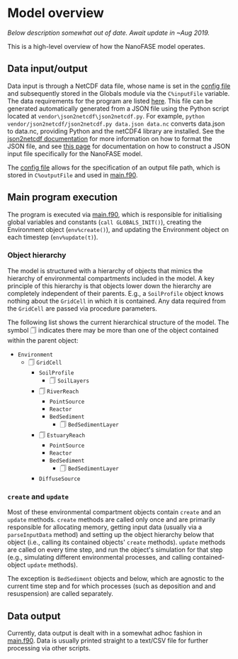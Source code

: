 # Model overview

*Below description somewhat out of date. Await update in ~Aug 2019.*

This is a high-level overview of how the NanoFASE model operates.

## Data input/output
Data input is through a NetCDF data file, whose name is set in the [config file](/doc/config.md) and subsequently stored in the Globals module via the `C%inputFile` variable. The data requirements for the program are listed [here](/doc/data-requirements.md). This file can be generated automatically generated from a JSON file using the Python script located at `vendor\json2netcdf\json2netcdf.py`. For example, `python vendor/json2netcdf/json2netcdf.py data.json data.nc` converts data.json to data.nc, providing Python and the netCDF4 library are installed. See the [json2netcdf documentation](https://github.com/samharrison7/json2netcdf) for more information on how to format the JSON file, and see [this page](/doc/generating-input-file.md) for documentation on how to construct a JSON input file specifically for the NanoFASE model.

The [config file](/doc/config.md) allows for the specification of an output file path, which is stored in `C%outputFile` and used in [main.f90](/src/main.f90).

## Main program execution
The program is executed via [main.f90](src/main.f90), which is responsible for initialising global variables and constants (`call GLOBALS_INIT()`), creating the Environment object (`env%create()`), and updating the Environment object on each timestep (`env%update(t)`).

### Object hierarchy
The model is structured with a hierarchy of objects that mimics the hierarchy of environmental compartments included in the model. A key principle of this hierarchy is that objects lower down the hierarchy are completely independent of their parents. E.g., a `SoilProfile` object knows nothing about the `GridCell` in which it is contained. Any data required from the `GridCell` are passed via procedure parameters.

The following list shows the current hierarchical structure of the model. The symbol &#128461; indicates there may be more than one of the object contained within the parent object:

- `Environment`
    - &#128461; `GridCell`
        - `SoilProfile`
            - &#128461; `SoilLayers`
        - &#128461; `RiverReach`
            - `PointSource`
        	- `Reactor`
            - `BedSediment`
                - &#128461; `BedSedimentLayer`
        - &#128461; `EstuaryReach`
            - `PointSource`
        	- `Reactor`
            - `BedSediment`
                - &#128461; `BedSedimentLayer`
    	- `DiffuseSource`

### `create` and `update`
Most of these environmental compartment objects contain `create` and an `update` methods. `create` methods are called only once and are primarily responsible for allocating memory, getting input data (usually via a `parseInputData` method) and setting up the object hierarchy below that object (i.e., calling its contained objects' `create` methods). `update` methods are called on every time step, and run the object's simulation for that step (e.g., simulating different environmental processes, and calling contained-object `update` methods).

The exception is `BedSediment` objects and below, which are agnostic to the current time step and for which processes (such as deposition and and resuspension) are called separately.

## Data output
Currently, data output is dealt with in a somewhat adhoc fashion in [main.f90](/src/main.f90). Data is usually printed straight to a text/CSV file for further processing via other scripts.